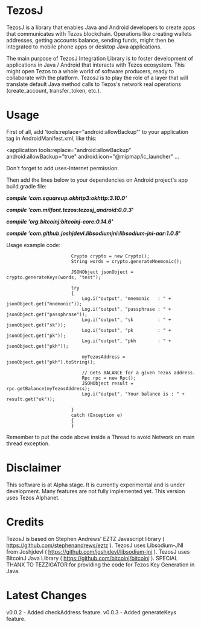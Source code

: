 # TezosJ
TezosJ is a library that enables Java and Android developers to create apps that communicates with Tezos blockchain.
Operations like creating wallets addresses, getting accounts balance, sending funds, might then be integrated to mobile phone apps
or desktop Java applications.

The main purpose of TezosJ Integration Library is to foster development of applications in Java / Android that interacts
with Tezos ecosystem. This might open Tezos to a whole world of software producers, ready to collaborate with the platform.
TezosJ is to play the role of a layer that will translate default Java method calls to Tezos's network real operations
(create_account, transfer_token, etc.).

# Usage

First of all, add 'tools:replace="android:allowBackup"' to your application tag in AndroidManifest.xml, like this:

   <application tools:replace="android:allowBackup"
           android:allowBackup="true"
           android:icon="@mipmap/ic_launcher" ...
        
Don't forget to add uses-Internet permission:

   <uses-permission android:name="android.permission.INTERNET" />


Then add the lines below to your dependencies on Android project's app build.gradle file:

***compile 'com.squareup.okhttp3:okhttp:3.10.0'***

***compile 'com.milfont.tezos:tezosj_android:0.0.3'***

***compile 'org.bitcoinj:bitcoinj-core:0.14.6'***

***compile 'com.github.joshjdevl.libsodiumjni:libsodium-jni-aar:1.0.8'***



Usage example code:

```
                        Crypto crypto = new Crypto();
                        String words = crypto.generateMnemonic();

                        JSONObject jsonObject = crypto.generateKeys(words, "test");

                        try
                        {
                            Log.i("output", "mnemonic   : " + jsonObject.get("mnemonic"));
                            Log.i("output", "passphrase : " + jsonObject.get("passphrase"));
                            Log.i("output", "sk         : " + jsonObject.get("sk"));
                            Log.i("output", "pk         : " + jsonObject.get("pk"));
                            Log.i("output", "pkh        : " + jsonObject.get("pkh"));

                            myTezosAddress = jsonObject.get("pkh").toString();

                            // Gets BALANCE for a given Tezos address.
                            Rpc rpc = new Rpc();
                            JSONObject result = rpc.getBalance(myTezosAddress);
                            Log.i("output", "Your balance is : " + result.get("ok"));

                        }
                        catch (Exception e)
                        {
                        }
```

Remember to put the code above inside a Thread to avoid Network on main thread exception.


# Disclaimer

This software is at Alpha stage. It is currently experimental and is under development.
Many features are not fully implemented yet. This version uses Tezos Alphanet.

# Credits

TezosJ is based on Stephen Andrews' EZTZ Javascript library ( https://github.com/stephenandrews/eztz ).
TezosJ uses Libsodium-JNI from Joshjdevl ( https://github.com/joshjdevl/libsodium-jni ).
TezosJ uses BitcoinJ Java Library ( https://github.com/bitcoinj/bitcoinj ).
SPECIAL THANX TO TEZZIGATOR for providing the code for Tezos Key Generation in Java.

# Latest Changes

v0.0.2 - Added checkAddress feature.
v0.0.3 - Added generateKeys feature.


